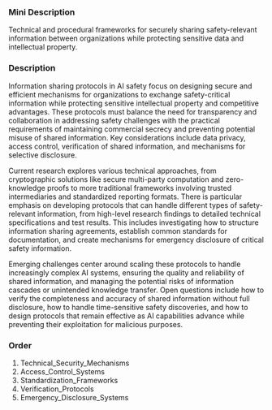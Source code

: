 ### Mini Description

Technical and procedural frameworks for securely sharing safety-relevant information between organizations while protecting sensitive data and intellectual property.

### Description

Information sharing protocols in AI safety focus on designing secure and efficient mechanisms for organizations to exchange safety-critical information while protecting sensitive intellectual property and competitive advantages. These protocols must balance the need for transparency and collaboration in addressing safety challenges with the practical requirements of maintaining commercial secrecy and preventing potential misuse of shared information. Key considerations include data privacy, access control, verification of shared information, and mechanisms for selective disclosure.

Current research explores various technical approaches, from cryptographic solutions like secure multi-party computation and zero-knowledge proofs to more traditional frameworks involving trusted intermediaries and standardized reporting formats. There is particular emphasis on developing protocols that can handle different types of safety-relevant information, from high-level research findings to detailed technical specifications and test results. This includes investigating how to structure information sharing agreements, establish common standards for documentation, and create mechanisms for emergency disclosure of critical safety information.

Emerging challenges center around scaling these protocols to handle increasingly complex AI systems, ensuring the quality and reliability of shared information, and managing the potential risks of information cascades or unintended knowledge transfer. Open questions include how to verify the completeness and accuracy of shared information without full disclosure, how to handle time-sensitive safety discoveries, and how to design protocols that remain effective as AI capabilities advance while preventing their exploitation for malicious purposes.

### Order

1. Technical_Security_Mechanisms
2. Access_Control_Systems
3. Standardization_Frameworks
4. Verification_Protocols
5. Emergency_Disclosure_Systems
